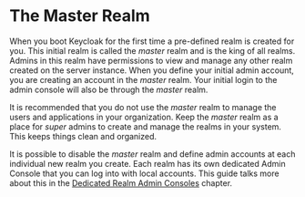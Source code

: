 # The Master Realm

When you boot Keycloak for the first time a pre-defined realm is created for you. This initial realm is called the _master_ realm and is the king of all realms. Admins in this realm have permissions to view and manage any other realm created on the server instance. When you define your initial admin account, you are creating an account in the _master_ realm. Your initial login to the admin console will also be through the _master_ realm.

It is recommended that you do not use the _master_ realm to manage the users and applications in your organization. Keep the _master_ realm as a place for _super_ admins to create and manage the realms in your system. This keeps things clean and organized.

It is possible to disable the _master_ realm and define admin accounts at each individual new realm you create. Each realm has its own dedicated Admin Console that you can log into with local accounts. This guide talks more about this in the [Dedicated Realm Admin Consoles](https://wjw465150.gitbooks.io/keycloak-documentation/content/server\_admin/topics/admin-console-permissions/per-realm.html#\_per\_realm\_admin\_permissions) chapter.
